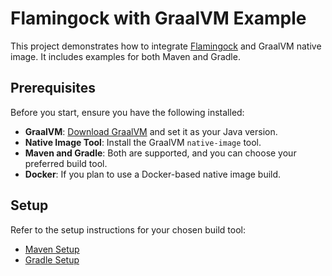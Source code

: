 # Flamingock with GraalVM Example

This project demonstrates how to integrate [Flamingock](https://github.com/mongock/flamingock-project) and 
GraalVM native image. It includes examples for both Maven and Gradle.

## Prerequisites

Before you start, ensure you have the following installed:

- **GraalVM**: [Download GraalVM](https://www.graalvm.org/downloads/) and set it as your Java version.
- **Native Image Tool**: Install the GraalVM `native-image` tool.
- **Maven and Gradle**: Both are supported, and you can choose your preferred build tool.
- **Docker**: If you plan to use a Docker-based native image build.

## Setup
Refer to the setup instructions for your chosen build tool:

- [Maven Setup](SETUP_MAVEN.md)
- [Gradle Setup](SETUP_GRADLE.md)